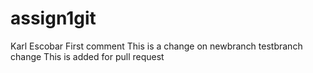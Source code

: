 # assign1git
Karl Escobar
First comment
This is a change on newbranch
testbranch change
This is added for pull request
